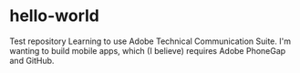 # hello-world
Test repository
Learning to use Adobe Technical Communication Suite. I'm wanting to build mobile apps, which (I believe) requires Adobe PhoneGap and GitHub.
